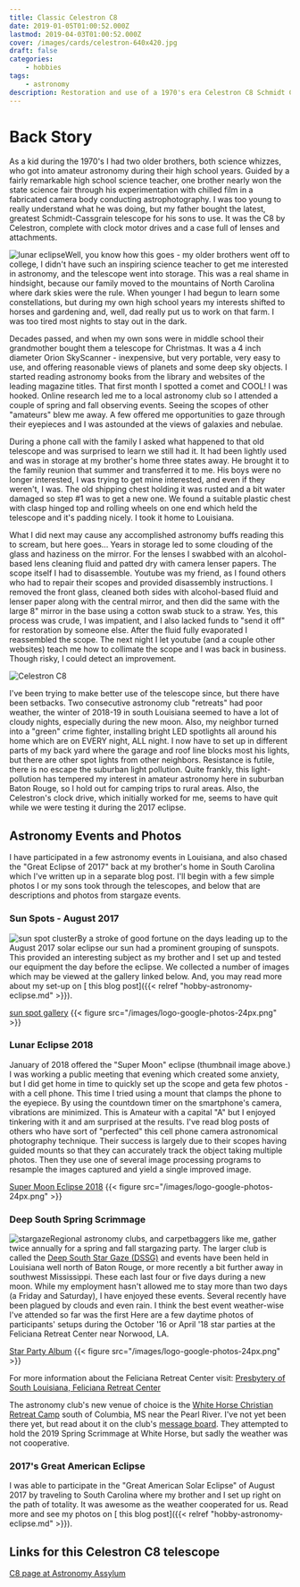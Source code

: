 ```yaml
---
title: Classic Celestron C8
date: 2019-01-05T01:00:52.000Z
lastmod: 2019-04-03T01:00:52.000Z
cover: /images/cards/celestron-640x420.jpg
draft: false
categories:
    - hobbies
tags:
    - astronomy
description: Restoration and use of a 1970's era Celestron C8 Schmidt Cassgrain telescope
---
```

# Back Story
As a kid during the 1970's I had two older brothers, both science whizzes, who got into amateur astronomy during their high school years. Guided by a fairly remarkable high school science teacher, one brother nearly won the state science fair through his experimentation with chilled film in a fabricated camera body conducting astrophotography. I was too young to really understand what he was doing, but my father bought the latest, greatest Schmidt-Cassgrain telescope for his sons to use. It was the C8 by Celestron, complete with clock motor drives and a case full of lenses and attachments.

![lunar eclipse](/images/hobby/astronomy/supermoon-lunar-eclipse-2018-01_tn2.jpg#floatright)Well, you know how this goes - my older brothers went off to college, I didn't have such an inspiring science teacher to get me interested in astronomy, and the telescope went into storage. This was a real shame in hindsight, because our family moved to the mountains of North Carolina where dark skies were the rule. When younger I had begun to learn some constellations, but during my own high school years my interests shifted to horses and gardening and, well, dad really put us to work on that farm. I was too tired most nights to stay out in the dark.

Decades passed, and when my own sons were in middle school their grandmother bought them a telescope for Christmas. It was a 4 inch diameter Orion SkyScanner - inexpensive, but very portable, very easy to use, and offering reasonable views of planets and some deep sky objects. I started reading astronomy books from the library and websites of the leading magazine titles. That first month I spotted a comet and COOL! I was hooked. Online research led me to a local astronomy club so I attended a couple of spring and fall observing events. Seeing the scopes of other "amateurs" blew me away. A few offered me opportunities to gaze through their eyepieces and I was astounded at the views of galaxies and nebulae.

During a phone call with the family I asked what happened to that old telescope and was surprised to learn we still had it. It had been lightly used and was in storage at my brother's home three states away. He brought it to the family reunion that summer and transferred it to me. His boys were no longer interested, I was trying to get mine interested, and even if they weren't, I was. The old shipping chest holding it was rusted and a bit water damaged so step #1 was to get a new one. We found a suitable plastic chest with clasp hinged top and rolling wheels on one end which held the telescope and it's padding nicely. I took it home to Louisiana.

What I did next may cause any accomplished astronomy buffs reading this to scream, but here goes...
Years in storage led to some clouding of the glass and haziness on the mirror. For the lenses I swabbed with an alcohol-based lens cleaning fluid and patted dry with camera lenser papers. The scope itself I had to disassemble. Youtube was my friend, as I found others who had to repair their scopes and provided disassembly instructions. I removed the front glass, cleaned both sides with alcohol-based fluid and lenser paper along with the central mirror, and then did the same with the large 8" mirror in the base using a cotton swab stuck to a straw. Yes, this process was crude, I was impatient, and I also lacked funds to "send it off" for restoration by someone else. After the fluid fully evaporated I reassembled the scope. The next night I let youtube (and a couple other websites) teach me how to collimate the scope and I was back in business. Though risky, I could detect an improvement.

![Celestron C8](/images/hobby/astronomy/2017eclipse/celestron-c8_eclipse2017-tn2.jpg)

I've been trying to make better use of the telescope since, but there have been setbacks. Two consecutive astronomy club "retreats" had poor weather, the winter of 2018-19 in south Louisiana seemed to have a lot of cloudy nights, especially during the new moon. Also, my neighbor turned into a "green" crime fighter, installing bright LED spotlights all around his home which are on EVERY night, ALL night. I now have to set up in different parts of my back yard where the garage and roof line blocks most his lights, but there are other spot lights from other neighbors. Resistance is futile, there is no escape the suburban light pollution. Quite frankly, this light-pollution has tempered my interest in amateur astronomy here in suburban Baton Rouge, so I hold out for camping trips to rural areas. Also, the Celestron's clock drive, which initially worked for me, seems to have quit while we were testing it during the 2017 eclipse.


## Astronomy Events and Photos

I have participated in a few astronomy events in Louisiana, and also chased the "Great Eclipse of 2017" back at my brother's home in South Carolina which I've written up in a separate blog post. I'll begin with a few simple photos I or my sons took through the telescopes, and below that are descriptions and photos from stargaze events.

### Sun Spots - August 2017
![sun spot cluster](/images/hobby/astronomy/sunspots/sunspots_2017-08-20_cropped.jpg#floatright)By a stroke of good fortune on the days leading up to the August 2017 solar eclipse our sun had a prominent grouping of sunspots. This provided an interesting subject as my brother and I set up and tested our equipment the day before the eclipse. We collected a number of images which may be viewed at the gallery linked below. And, you may read more about my set-up on [ this blog post]({{< relref "hobby-astronomy-eclipse.md" >}}).

[sun spot gallery]([https://goo.gl/photos/8Ch8hjnuYkXExqLr9) {{< figure src="/images/logo-google-photos-24px.png" >}}

### Lunar Eclipse 2018
January of 2018 offered the "Super Moon" eclipse (thumbnail image above.) I was working a public meeting that evening which created some anxiety, but I did get home in time to quickly set up the scope and geta few photos -  with a cell phone. This time I tried using a mount that clamps the phone to the eyepiece. By using the countdown timer on the smartphone's camera, vibrations are minimized. This is Amateur with a capital "A" but I enjoyed tinkering with it and am surprised at the results. I've read blog posts of others who have sort of "perfected" this cell phone camera astronomical photography technique. Their success is largely due to their scopes having guided mounts so that they can accurately track the object taking multiple photos. Then they use one of several image processing programs to resample the images captured and yield a single improved image.  

[Super Moon Eclipse 2018](https://photos.app.goo.gl/Wzbct6h8oj4XdNCP7) {{< figure src="/images/logo-google-photos-24px.png" >}}



### Deep South Spring Scrimmage
![stargaze](/images/hobby/astronomy/DeepSouthStargaze_fall2016-02_tn.jpg#floatright)Regional astronomy clubs, and carpetbaggers like me, gather twice annually for a spring and fall stargazing party. The larger club is called the [Deep South Star Gaze (DSSG)](http://www.stargazing.net/dsrsg/) and events have been held in Louisiana well north of Baton Rouge, or more recently a bit further away in southwest Mississippi. These each last four or five days during a new moon. While my employment hasn't allowed me to stay more than two days (a Friday and Saturday), I have enjoyed these events. Several recently have been plagued by clouds and even rain. I think the best event weather-wise I've attended so far was the first 
Here are a few daytime photos of participants' setups during the October '16 or April '18 star parties at the Feliciana Retreat Center near Norwood, LA.  

[Star Party Album](https://goo.gl/photos/kSUHXcxiHCp1JqYK6) {{< figure src="/images/logo-google-photos-24px.png" >}}

For more information about the Feliciana Retreat Center visit:
[Presbytery of South Louisiana, Feliciana Retreat Center](http://www.felicianaretreatcenter.com/)

The astronomy club's new venue of choice is the [White Horse Christian Retreat Camp](http://www.campwhitehorse.com/) south of Columbia, MS near the Pearl River. I've not yet been there yet, but read about it on the club's [message board](http://dssg.boards.net/). They attempted to hold the 2019 Spring Scrimmage at White Horse, but sadly the weather was not cooperative.

### 2017's Great American Eclipse
I was able to participate in the "Great American Solar Eclipse" of August 2017 by traveling to South Carolina where my brother and I set up right on the path of totality. It was awesome as the weather cooperated for us. Read more and see my photos on [ this blog post]({{< relref "hobby-astronomy-eclipse.md" >}}).

## Links for this Celestron C8 telescope
[C8 page at Astronomy Assylum](http://www.astronomyasylum.com/c8.html)

